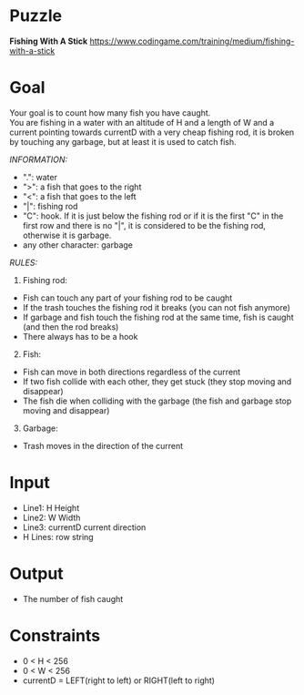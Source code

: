 # Puzzle
**Fishing With A Stick** https://www.codingame.com/training/medium/fishing-with-a-stick

# Goal
Your goal is to count how many fish you have caught.  
You are fishing in a water with an altitude of H and a length of W and a current pointing towards currentD with a very cheap fishing rod, it is broken by touching any garbage, but at least it is used to catch fish.

*INFORMATION:*  
* ".": water
* ">": a fish that goes to the right
* "<": a fish that goes to the left
* "|": fishing rod
* "C": hook. If it is just below the fishing rod or if it is the first "C" in the first row and there is no "|", it is considered to be the fishing rod, otherwise it is garbage.
* any other character: garbage

*RULES:*  
1) Fishing rod:
  * Fish can touch any part of your fishing rod to be caught
  * If the trash touches the fishing rod it breaks (you can not fish anymore)
  * If garbage and fish touch the fishing rod at the same time, fish is caught (and then the rod breaks)
  * There always has to be a hook
2) Fish:
  * Fish can move in both directions regardless of the current
  * If two fish collide with each other, they get stuck (they stop moving and disappear)
  * The fish die when colliding with the garbage (the fish and garbage stop moving and disappear)
3) Garbage:
  * Trash moves in the direction of the current

# Input
* Line1: H Height
* Line2: W Width
* Line3: currentD current direction
* H Lines: row string

# Output
* The number of fish caught

# Constraints
* 0 < H < 256
* 0 < W < 256
* currentD = LEFT(right to left) or RIGHT(left to right)
